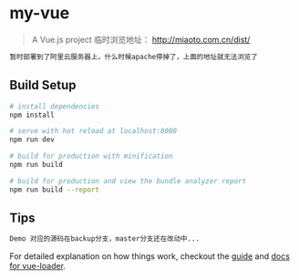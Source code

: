 # my-vue

> A Vue.js project
> 临时浏览地址： http://miaoto.com.cn/dist/

``` bash
暂时部署到了阿里云服务器上，什么时候apache停掉了，上面的地址就无法浏览了
```

## Build Setup

``` bash
# install dependencies
npm install

# serve with hot reload at localhost:8080
npm run dev

# build for production with minification
npm run build

# build for production and view the bundle analyzer report
npm run build --report
```

## Tips
``` bash
Demo 对应的源码在backup分支，master分支还在改动中...
```

For detailed explanation on how things work, checkout the [guide](http://vuejs-templates.github.io/webpack/) and [docs for vue-loader](http://vuejs.github.io/vue-loader).
